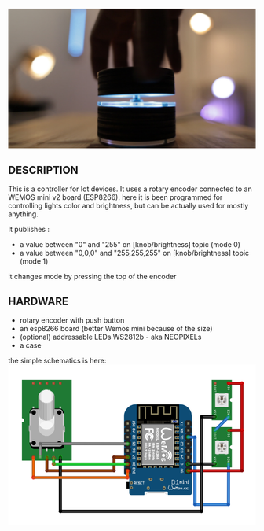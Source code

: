 ![knob image](https://github.com/marcoprovolo/Home-Automation-Devices/blob/master/KnobDimmer/knob.jpg)

## DESCRIPTION
This is a controller for Iot devices. It uses a rotary encoder connected to an WEMOS mini v2 board (ESP8266).
here it is been programmed for controlling lights color and brightness, but can be actually used for mostly anything.

It publishes :

* a value between "0" and "255" on [knob/brightness] topic (mode 0)
* a value between "0,0,0" and "255,255,255" on [knob/brightness] topic (mode 1)

it changes mode by pressing the top of the encoder

## HARDWARE

* rotary encoder with push button 
* an esp8266 board (better Wemos mini because of the size)
* (optional) addressable LEDs WS2812b - aka NEOPIXELs
* a case

the simple schematics is here:
![fritzing sheme image](https://github.com/marcoprovolo/Home-Automation-Devices/blob/master/KnobDimmer/knob%20schematics.png)






